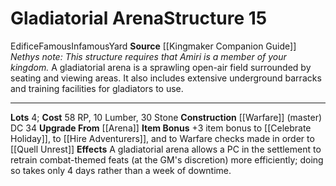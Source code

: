 ﻿---
cost: 58 RP, 10 Lumber, 30 Stone
id: '76'
level: '15'
name: Gladiatorial Arena
rarity: Common
source: '[[DATABASE/source/Kingmaker Companion Guide|Kingmaker Companion Guide]]'
trait:
- '[[DATABASE/trait/Edifice|Edifice]]'
- '[[DATABASE/trait/Famous|Famous]]'
- '[[DATABASE/trait/Infamous|Infamous]]'
- '[[DATABASE/trait/Yard|Yard]]'
type: Kingdom Structure

---
# Gladiatorial Arena<span class="item-type">Structure 15</span>

<span class="item-trait">Edifice</span><span class="item-trait">Famous</span><span class="item-trait">Infamous</span><span class="item-trait">Yard</span>
**Source** [[Kingmaker Companion Guide]]
_Nethys note: This structure requires that Amiri is a member of your kingdom._
A gladiatorial arena is a sprawling open-air field surrounded by seating and viewing areas. It also includes extensive underground barracks and training facilities for gladiators to use.

---
**Lots** 4; **Cost** 58 RP, 10 Lumber, 30 Stone
**Construction** [[Warfare]] (master) DC 34
**Upgrade From** [[Arena]]
**Item Bonus** +3 item bonus to [[Celebrate Holiday]], to [[Hire Adventurers]], and to Warfare checks made in order to [[Quell Unrest]]
**Effects** A gladiatorial arena allows a PC in the settlement to retrain combat-themed feats (at the GM's discretion) more efficiently; doing so takes only 4 days rather than a week of downtime.